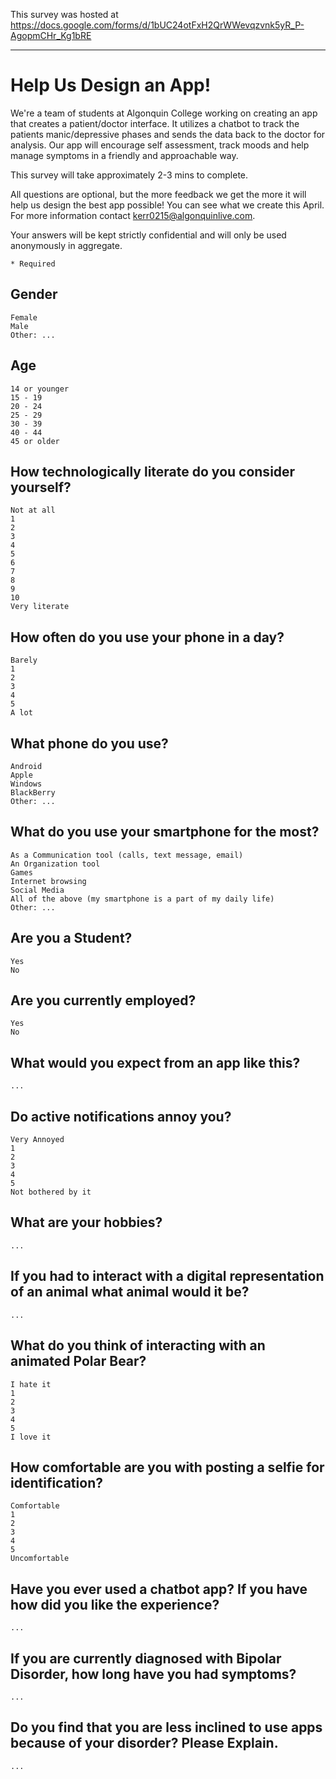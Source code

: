 
This survey was hosted at
https://docs.google.com/forms/d/1bUC24otFxH2QrWWevqzvnk5yR_P-AgopmCHr_Kg1bRE

---

# Help Us Design an App!

We're a team of students at Algonquin College working on creating an app that creates a patient/doctor interface. It utilizes a chatbot to track the patients manic/depressive phases and sends the data back to the doctor for analysis. Our app will encourage self assessment, track moods and help manage symptoms in a friendly and approachable way.

This survey will take approximately 2-3 mins to complete.

All questions are optional, but the more feedback we get the more it will help us design the best app possible!  You can see what we create this April.  For more information contact kerr0215@algonquinlive.com.

Your answers will be kept strictly confidential and will only be used anonymously in aggregate.

    * Required

## Gender
    Female
    Male
    Other: ...

## Age
    14 or younger
    15 - 19
    20 - 24
    25 - 29
    30 - 39
    40 - 44
    45 or older

## How technologically literate do you consider yourself?
    Not at all
    1
    2
    3
    4
    5
    6
    7
    8
    9
    10
    Very literate

## How often do you use your phone in a day?
    Barely
    1
    2
    3
    4
    5
    A lot

## What phone do you use?
    Android
    Apple
    Windows
    BlackBerry
    Other: ...

## What do you use your smartphone for the most?
    As a Communication tool (calls, text message, email)
    An Organization tool
    Games
    Internet browsing
    Social Media
    All of the above (my smartphone is a part of my daily life)
    Other: ...

## Are you a Student?
    Yes
    No

## Are you currently employed?
    Yes
    No

## What would you expect from an app like this?
    ...

## Do active notifications annoy you?
    Very Annoyed
    1
    2
    3
    4
    5
    Not bothered by it

## What are your hobbies?
    ...

## If you had to interact with a digital representation of an animal what animal would it be?
    ...

## What do you think of interacting with an animated Polar Bear?
    I hate it
    1
    2
    3
    4
    5
    I love it

## How comfortable are you with posting a selfie for identification?
    Comfortable
    1
    2
    3
    4
    5
    Uncomfortable

## Have you ever used a chatbot app? If you have how did you like the experience?
    ...

## If you are currently diagnosed with Bipolar Disorder, how long have you had symptoms?
    ...

## Do you find that you are less inclined to use apps because of your disorder?  Please Explain.
    ...
